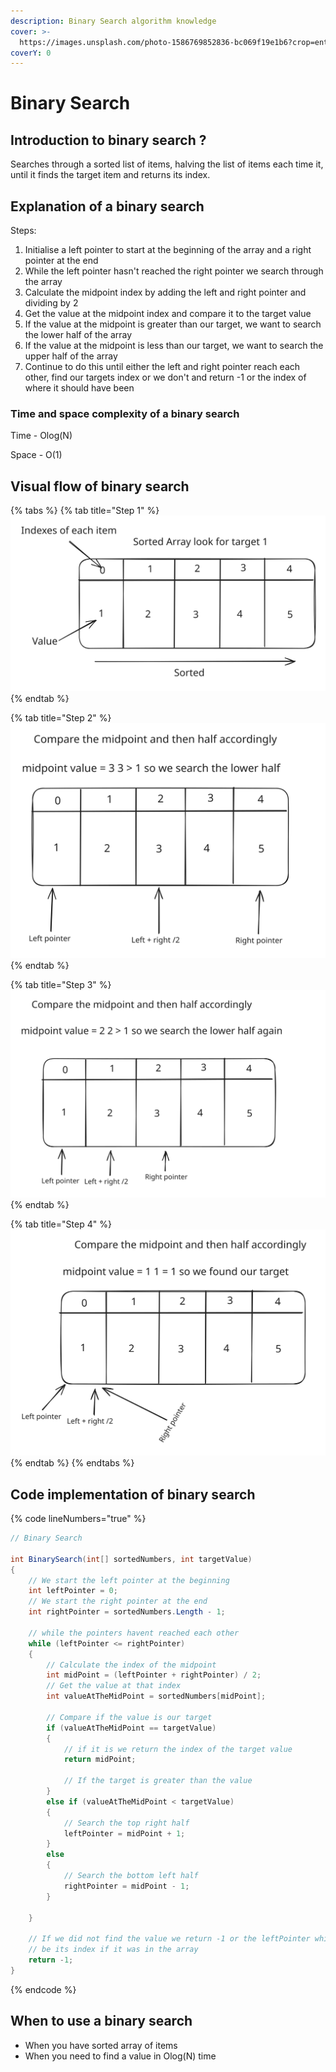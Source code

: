 ```yaml
---
description: Binary Search algorithm knowledge
cover: >-
  https://images.unsplash.com/photo-1586769852836-bc069f19e1b6?crop=entropy&cs=srgb&fm=jpg&ixid=M3wxOTcwMjR8MHwxfHNlYXJjaHw0fHxzZWFyY2h8ZW58MHx8fHwxNzA5NzI1ODU4fDA&ixlib=rb-4.0.3&q=85
coverY: 0
---
```


# Binary Search

## Introduction to binary search ?

Searches through a sorted list of items, halving the list of items each time it, until it finds the target item and returns its index.

## Explanation of a binary search

Steps:

1. Initialise a left pointer to start at the beginning of the array and a right pointer at the end
2. While the left pointer hasn't reached the right pointer we search through the array
3. Calculate the midpoint index by adding the left and right pointer and dividing by 2
4. Get the value at the midpoint index and compare it to the target value
5. If the value at the midpoint is greater than our target, we want to search the lower half of the array
6. If the value at the midpoint is less than our target, we want to search the upper half of the array
7. Continue to do this until either the left and right pointer reach each other, find our targets index or we don't and return -1 or the index of where it should have been

### Time and space complexity of a binary search

Time - Olog(N)

Space - O(1)

## Visual flow of binary search

{% tabs %}
{% tab title="Step 1" %}
<img src="../../.gitbook/assets/file.excalidraw (65).svg" alt="" class="gitbook-drawing">
{% endtab %}

{% tab title="Step 2" %}
<img src="../../.gitbook/assets/file.excalidraw (67).svg" alt="" class="gitbook-drawing">
{% endtab %}

{% tab title="Step 3" %}
<img src="../../.gitbook/assets/file.excalidraw (68).svg" alt="" class="gitbook-drawing">
{% endtab %}

{% tab title="Step 4" %}
<img src="../../.gitbook/assets/file.excalidraw (69).svg" alt="" class="gitbook-drawing">
{% endtab %}
{% endtabs %}

## Code implementation of binary search

{% code lineNumbers="true" %}
```csharp
// Binary Search

int BinarySearch(int[] sortedNumbers, int targetValue)
{
    // We start the left pointer at the beginning
    int leftPointer = 0;
    // We start the right pointer at the end
    int rightPointer = sortedNumbers.Length - 1;

    // while the pointers havent reached each other
    while (leftPointer <= rightPointer)
    {
        // Calculate the index of the midpoint
        int midPoint = (leftPointer + rightPointer) / 2;
        // Get the value at that index
        int valueAtTheMidPoint = sortedNumbers[midPoint];

        // Compare if the value is our target
        if (valueAtTheMidPoint == targetValue)
        {
            // if it is we return the index of the target value
            return midPoint;

            // If the target is greater than the value
        }
        else if (valueAtTheMidPoint < targetValue)
        {
            // Search the top right half
            leftPointer = midPoint + 1;
        }
        else
        {
            // Search the bottom left half
            rightPointer = midPoint - 1;
        }

    }

    // If we did not find the value we return -1 or the leftPointer which would
    // be its index if it was in the array
    return -1;
}
```
{% endcode %}

## When to use a binary search

* When you have sorted array of items
* When you need to find a value in Olog(N) time
